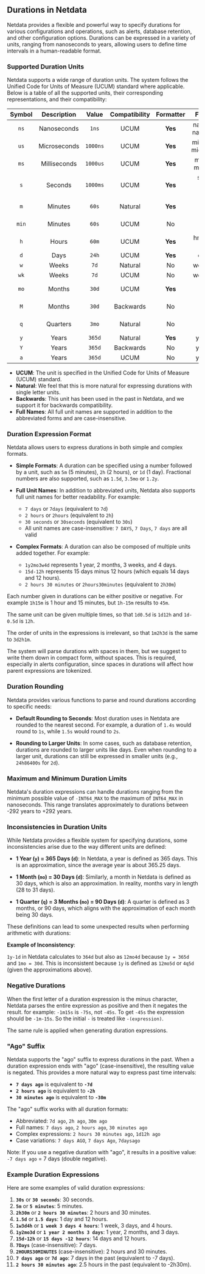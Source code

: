 ## Durations in Netdata

Netdata provides a flexible and powerful way to specify durations for various configurations and operations, such as alerts, database retention, and other configuration options. Durations can be expressed in a variety of units, ranging from nanoseconds to years, allowing users to define time intervals in a human-readable format.

### Supported Duration Units

Netdata supports a wide range of duration units. The system follows the Unified Code for Units of Measure (UCUM) standard where applicable. Below is a table of all the supported units, their corresponding representations, and their compatibility:

| Symbol | Description  |  Value   | Compatibility | Formatter | Full Names |
|:------:|:------------:|:--------:|:-------------:|:---------:|:----------:|
|  `ns`  | Nanoseconds  |  `1ns`   |     UCUM      |  **Yes**  | nanosecond, nanoseconds |
|  `us`  | Microseconds | `1000ns` |     UCUM      |  **Yes**  | microsecond, microseconds |
|  `ms`  | Milliseconds | `1000us` |     UCUM      |  **Yes**  | millisecond, milliseconds |
|  `s`   |   Seconds    | `1000ms` |     UCUM      |  **Yes**  | sec, secs, second, seconds |
|  `m`   |   Minutes    |  `60s`   |    Natural    |  **Yes**  | minute, minutes |
| `min`  |   Minutes    |  `60s`   |     UCUM      |    No     | minute, minutes |
|  `h`   |    Hours     |  `60m`   |     UCUM      |  **Yes**  | hr, hrs, hour, hours |
|  `d`   |     Days     |  `24h`   |     UCUM      |  **Yes**  | day, days |
|  `w`   |    Weeks     |   `7d`   |    Natural    |    No     | week, weeks |
|  `wk`  |    Weeks     |   `7d`   |     UCUM      |    No     | week, weeks |
|  `mo`  |    Months    |  `30d`   |     UCUM      |  **Yes**  | month, months |
|  `M`   |    Months    |  `30d`   |   Backwards   |    No     | month, months |
|  `q`   |   Quarters   |  `3mo`   |    Natural    |    No     | quarter, quarters |
|  `y`   |    Years     |  `365d`  |    Natural    |  **Yes**  | year, years |
|  `Y`   |    Years     |  `365d`  |   Backwards   |    No     | year, years |
|  `a`   |    Years     |  `365d`  |     UCUM      |    No     | year, years |

- **UCUM**: The unit is specified in the Unified Code for Units of Measure (UCUM) standard.
- **Natural**: We feel that this is more natural for expressing durations with single letter units.
- **Backwards**: This unit has been used in the past in Netdata, and we support it for backwards compatibility.
- **Full Names**: All full unit names are supported in addition to the abbreviated forms and are case-insensitive.

### Duration Expression Format

Netdata allows users to express durations in both simple and complex formats.

- **Simple Formats**: A duration can be specified using a number followed by a unit, such as `5m` (5 minutes), `2h` (2 hours), or `1d` (1 day). Fractional numbers are also supported, such as `1.5d`, `3.5mo` or `1.2y`.

- **Full Unit Names**: In addition to abbreviated units, Netdata also supports full unit names for better readability. For example:
    - `7 days` or `7days` (equivalent to `7d`)
    - `2 hours` or `2hours` (equivalent to `2h`)
    - `30 seconds` or `30seconds` (equivalent to `30s`)
    - All unit names are case-insensitive: `7 DAYS`, `7 Days`, `7 days` are all valid

- **Complex Formats**: A duration can also be composed of multiple units added together. For example:
    - `1y2mo3w4d` represents 1 year, 2 months, 3 weeks, and 4 days.
    - `15d-12h` represents 15 days minus 12 hours (which equals 14 days and 12 hours).
    - `2 hours 30 minutes` or `2hours30minutes` (equivalent to `2h30m`)

Each number given in durations can be either positive or negative. For example `1h15m` is 1 hour and 15 minutes, but `1h-15m` results to `45m`.

The same unit can be given multiple times, so that `1d0.5d` is `1d12h` and `1d-0.5d` is `12h`.

The order of units in the expressions is irrelevant, so that `1m2h3d` is the same to `3d2h1m`.

The system will parse durations with spaces in them, but we suggest to write them down in compact form, without spaces. This is required, especially in alerts configuration, since spaces in durations will affect how parent expressions are tokenized.

### Duration Rounding

Netdata provides various functions to parse and round durations according to specific needs:

- **Default Rounding to Seconds**: Most duration uses in Netdata are rounded to the nearest second. For example, a duration of `1.4s` would round to `1s`, while `1.5s` would round to `2s`.

- **Rounding to Larger Units**: In some cases, such as database retention, durations are rounded to larger units like days. Even when rounding to a larger unit, durations can still be expressed in smaller units (e.g., `24h86400s` for `2d`).

### Maximum and Minimum Duration Limits

Netdata's duration expressions can handle durations ranging from the minimum possible value of `-INT64_MAX` to the maximum of `INT64_MAX` in nanoseconds. This range translates approximately to durations between -292 years to +292 years.

### Inconsistencies in Duration Units

While Netdata provides a flexible system for specifying durations, some inconsistencies arise due to the way different units are defined:

- **1 Year (`y`) = 365 Days (`d`)**: In Netdata, a year is defined as 365 days. This is an approximation, since the average year is about 365.25 days.

- **1 Month (`mo`) = 30 Days (`d`)**: Similarly, a month in Netdata is defined as 30 days, which is also an approximation. In reality, months vary in length (28 to 31 days).

- **1 Quarter (`q`) = 3 Months (`mo`) = 90 Days (`d`)**: A quarter is defined as 3 months, or 90 days, which aligns with the approximation of each month being 30 days.

These definitions can lead to some unexpected results when performing arithmetic with durations:

**Example of Inconsistency**:

`1y-1d` in Netdata calculates to `364d` but also as `12mo4d` because `1y = 365d` and `1mo = 30d`. This is inconsistent because `1y` is defined as `12mo5d` or `4q5d` (given the approximations above).

### Negative Durations

When the first letter of a duration expression is the minus character, Netdata parses the entire expression as positive and then it negates the result. for example: `-1m15s` is `-75s`, not `-45s`. To get `-45s` the expression should be `-1m-15s`. So the initial `-` is treated like `-(expression)`.

The same rule is applied when generating duration expressions.

### "Ago" Suffix

Netdata supports the "ago" suffix to express durations in the past. When a duration expression ends with "ago" (case-insensitive), the resulting value is negated. This provides a more natural way to express past time intervals:

- **`7 days ago`** is equivalent to **`-7d`**
- **`2 hours ago`** is equivalent to **`-2h`**
- **`30 minutes ago`** is equivalent to **`-30m`**

The "ago" suffix works with all duration formats:
- Abbreviated: `7d ago`, `2h ago`, `30m ago`
- Full names: `7 days ago`, `2 hours ago`, `30 minutes ago`
- Complex expressions: `2 hours 30 minutes ago`, `1d12h ago`
- Case variations: `7 days AGO`, `7 days Ago`, `7daysago`

Note: If you use a negative duration with "ago", it results in a positive value: `-7 days ago` = 7 days (double negative).

### Example Duration Expressions

Here are some examples of valid duration expressions:

1. **`30s`** or **`30 seconds`**: 30 seconds.
2. **`5m`** or **`5 minutes`**: 5 minutes.
3. **`2h30m`** or **`2 hours 30 minutes`**: 2 hours and 30 minutes.
4. **`1.5d`** or **`1.5 days`**: 1 day and 12 hours.
5. **`1w3d4h`** or **`1 week 3 days 4 hours`**: 1 week, 3 days, and 4 hours.
6. **`1y2mo3d`** or **`1 year 2 months 3 days`**: 1 year, 2 months, and 3 days.
7. **`15d-12h`** or **`15 days -12 hours`**: 14 days and 12 hours.
8. **`7Days`** (case-insensitive): 7 days.
9. **`2HOURS30MINUTES`** (case-insensitive): 2 hours and 30 minutes.
10. **`7 days ago`** or **`7d ago`**: 7 days in the past (equivalent to -7 days).
11. **`2 hours 30 minutes ago`**: 2.5 hours in the past (equivalent to -2h30m).
